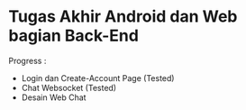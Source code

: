 # Tugas Akhir Android dan Web bagian Back-End

Progress :

- Login dan Create-Account Page (Tested)
- Chat Websocket (Tested)
- Desain Web Chat